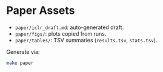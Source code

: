 # Paper Assets

- `paper/iclr_draft.md`: auto-generated draft.
- `paper/figs/`: plots copied from runs.
- `paper/tables/`: TSV summaries (`results.tsv`, `stats.tsv`).

Generate via:

```bash
make paper
```
